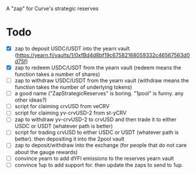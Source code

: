 A "zap" for Curve's strategic reserves

# Todo

- [x] zap to deposit USDC/USDT into the yearn vault (https://yearn.fi/vaults/1/0xfBd4d8bf19c67582168059332c46567563d0d75f)
- [x] zap to redeem USDC/USDT from the yearn vault (redeem means the function takes a number of shares)
- [ ] zap to withdraw USDC/USDT from the yearn vault (withdraw means the function takes the number of underlying tokens)
- [ ] a good name ("ZapStrategicReserves" is boring. "1pool" is funny. any other ideas?)
- [ ] script for claiming crvUSD from veCRV
- [ ] script for claiming yv-crvUSD-2 from st-yCRV
- [ ] zap to withdraw yv-crvUSD-2 to crvUSD and then trade it to either USDC or USDT (whatever path is better)
- [ ] script for trading crvUSD to either USDC or USDT (whatever path is better). then depositing it into the 2pool vault
- [ ] zap to deposit/withdraw into the exchange (for people that do not care about the gauge rewards)
- [ ] convince yearn to add dYFI emissions to the reserves yearn vault
- [ ] convince 1up to add support for. then update the zaps to send to 1up.
